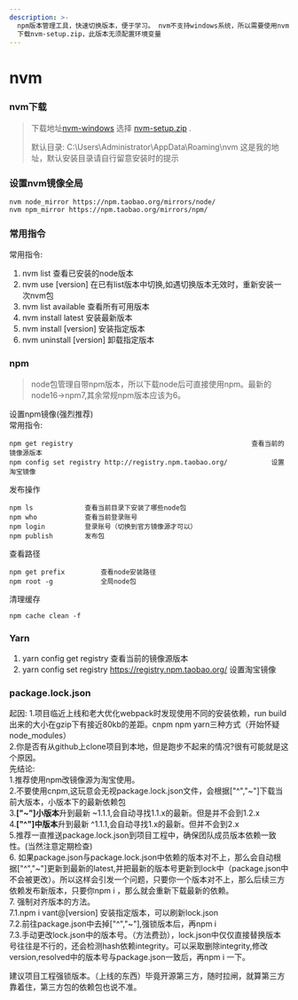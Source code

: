 ```yaml
---
description: >-
  npm版本管理工具，快速切换版本，便于学习。 nvm不支持windows系统，所以需要使用nvm-windows
  下载nvm-setup.zip，此版本无须配置环境变量
---
```


# nvm

### nvm下载

> 下载地址[nvm-windows](https://github.com/coreybutler/nvm-windows/releases)  选择 [nvm-setup.zip](https://github.com/coreybutler/nvm-windows/releases/download/1.1.7/nvm-setup.zip) .
>
> 默认目录:     C:\Users\Administrator\AppData\Roaming\nvm   这是我的地址，默认安装目录请自行留意安装时的提示

### 设置nvm镜像全局

```
nvm node_mirror https://npm.taobao.org/mirrors/node/
nvm npm_mirror https://npm.taobao.org/mirrors/npm/
```

### 常用指令

常用指令:

1. nvm list 查看已安装的node版本
2. nvm use \[version] 在已有list版本中切换,如遇切换版本无效时，重新安装一次nvm包
3. nvm list available 查看所有可用版本
4. nvm install latest 安装最新版本
5. nvm install \[version] 安装指定版本
6. nvm uninstall \[version] 卸载指定版本

### npm

> node包管理自带npm版本，所以下载node后可直接使用npm。最新的node16->npm7,其余常规npm版本应该为6。

设置npm镜像(强烈推荐)\
常用指令:

```
npm get registry                                             查看当前的镜像源版本
npm config set registry http://registry.npm.taobao.org/           设置淘宝镜像
```

发布操作

```
npm ls             查看当前目录下安装了哪些node包
npm who            查看当前登录账号
npm login          登录账号（切换到官方镜像源才可以）
npm publish        发布包
```

查看路径

```
npm get prefix         查看node安装路径
npm root -g            全局node包
```

清理缓存

```
npm cache clean -f
```

### Yarn

1. yarn config get registry                                                                          查看当前的镜像源版本
2. yarn config set registry https://registry.npm.taobao.org/                   设置淘宝镜像            &#x20;

### package.lock.json&#x20;

起因: 1.项目临近上线和老大优化webpack时发现使用不同的安装依赖，run build出来的大小在gzip下有接近80kb的差距。cnpm npm yarn三种方式（开始怀疑node\_modules）\
2.你是否有从github上clone项目到本地，但是跑步不起来的情况?很有可能就是这个原因。\
先结论:\
1.推荐使用npm改镜像源为淘宝使用。\
2.不要使用cnpm,这玩意会无视package.lock.json文件，会根据\["^","\~"]下载当前大版本，小版本下的最新依赖包\
3.**\["\~"]小版本**升到最新 \~1.1.1,会自动寻找1.1.x的最新。但是并不会到1.2.x\
4.**\["^"]中版本**升到最新 ^1.1.1,会自动寻找1.x的最新。但并不会到2.x\
5.推荐一直推送package.lock.json到项目工程中，确保团队成员版本依赖一致性。(当然注意定期检查)\
6\. 如果package.json与package.lock.json中依赖的版本对不上，那么会自动根据\["^","\~"]更新到最新的latest,并把最新的版本号更新到lock中（package.json中不会被更改）。所以这样会引发一个问题，只要你一个版本对不上，那么后续三方依赖发布新版本，只要你npm i ，那么就会重新下载最新的依赖。\
7\. 强制对齐版本的方法。\
7.1.npm i vant@\[version] 安装指定版本，可以刷新lock.json\
7.2.前往package.json中去掉\["^","\~"],强锁版本后，再npm i\
7.3.手动更改lock.json中的版本号。（方法费劲），lock.json中仅仅直接替换版本号往往是不行的，还会检测hash依赖integrity。可以采取删除integrity,修改version,resolved中的版本号与package.json一致后，再npm i 一下。

建议项目工程强锁版本。（上线的东西）毕竟开源第三方，随时拉闸，就算第三方靠着住，第三方包的依赖包也说不准。
